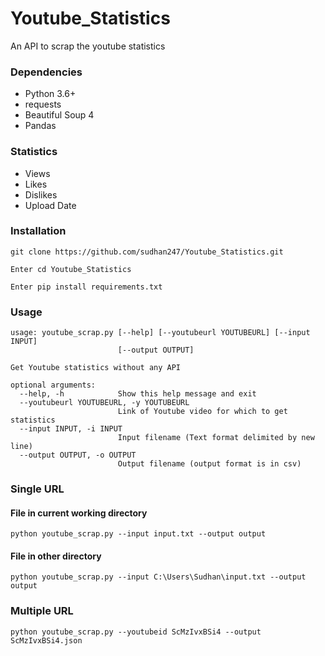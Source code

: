 # Youtube_Statistics
An API to scrap the youtube statistics

### Dependencies
* Python 3.6+
* requests
* Beautiful Soup 4
* Pandas

### Statistics
* Views
* Likes
* Dislikes
* Upload Date

### Installation

    git clone https://github.com/sudhan247/Youtube_Statistics.git
    
    Enter cd Youtube_Statistics
    
    Enter pip install requirements.txt
    

### Usage
```
usage: youtube_scrap.py [--help] [--youtubeurl YOUTUBEURL] [--input INPUT]
                        [--output OUTPUT]

Get Youtube statistics without any API

optional arguments:
  --help, -h            Show this help message and exit
  --youtubeurl YOUTUBEURL, -y YOUTUBEURL
                        Link of Youtube video for which to get statistics
  --input INPUT, -i INPUT
                        Input filename (Text format delimited by new line)
  --output OUTPUT, -o OUTPUT
                        Output filename (output format is in csv)
```

### Single URL
#### File in current working directory
```
python youtube_scrap.py --input input.txt --output output
```
#### File in other directory
```
python youtube_scrap.py --input C:\Users\Sudhan\input.txt --output output
```
### Multiple URL
```
python youtube_scrap.py --youtubeid ScMzIvxBSi4 --output ScMzIvxBSi4.json
```
